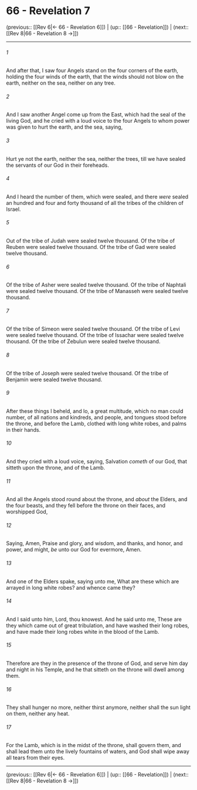 # 66 - Revelation 7

(previous:: [[Rev 6|← 66 - Revelation 6]]) | (up:: [[66 - Revelation]]) | (next:: [[Rev 8|66 - Revelation 8 →]])

***


###### 1 
And after that, I saw four Angels stand on the four corners of the earth, holding the four winds of the earth, that the winds should not blow on the earth, neither on the sea, neither on any tree. 

###### 2 
And I saw another Angel come up from the East, which had the seal of the living God, and he cried with a loud voice to the four Angels to whom power was given to hurt the earth, and the sea, saying, 

###### 3 
Hurt ye not the earth, neither the sea, neither the trees, till we have sealed the servants of our God in their foreheads. 

###### 4 
And I heard the number of them, which were sealed, and there _were_ sealed an hundred and four and forty thousand of all the tribes of the children of Israel. 

###### 5 
Out of the tribe of Judah were sealed twelve thousand. Of the tribe of Reuben were sealed twelve thousand. Of the tribe of Gad were sealed twelve thousand. 

###### 6 
Of the tribe of Asher were sealed twelve thousand. Of the tribe of Naphtali were sealed twelve thousand. Of the tribe of Manasseh were sealed twelve thousand. 

###### 7 
Of the tribe of Simeon were sealed twelve thousand. Of the tribe of Levi were sealed twelve thousand. Of the tribe of Issachar were sealed twelve thousand. Of the tribe of Zebulun were sealed twelve thousand. 

###### 8 
Of the tribe of Joseph were sealed twelve thousand. Of the tribe of Benjamin were sealed twelve thousand. 

###### 9 
After these things I beheld, and lo, a great multitude, which no man could number, of all nations and kindreds, and people, and tongues stood before the throne, and before the Lamb, clothed with long white robes, and palms in their hands. 

###### 10 
And they cried with a loud voice, saying, Salvation _cometh_ of our God, that sitteth upon the throne, and of the Lamb. 

###### 11 
And all the Angels stood round about the throne, and _about_ the Elders, and the four beasts, and they fell before the throne on their faces, and worshipped God, 

###### 12 
Saying, Amen, Praise and glory, and wisdom, and thanks, and honor, and power, and might, _be_ unto our God for evermore, Amen. 

###### 13 
And one of the Elders spake, saying unto me, What are these which are arrayed in long white robes? and whence came they? 

###### 14 
And I said unto him, Lord, thou knowest. And he said unto me, These are they which came out of great tribulation, and have washed their long robes, and have made their long robes white in the blood of the Lamb. 

###### 15 
Therefore are they in the presence of the throne of God, and serve him day and night in his Temple, and he that sitteth on the throne will dwell among them. 

###### 16 
They shall hunger no more, neither thirst anymore, neither shall the sun light on them, neither any heat. 

###### 17 
For the Lamb, which is in the midst of the throne, shall govern them, and shall lead them unto the lively fountains of waters, and God shall wipe away all tears from their eyes.

***

(previous:: [[Rev 6|← 66 - Revelation 6]]) | (up:: [[66 - Revelation]]) | (next:: [[Rev 8|66 - Revelation 8 →]])
